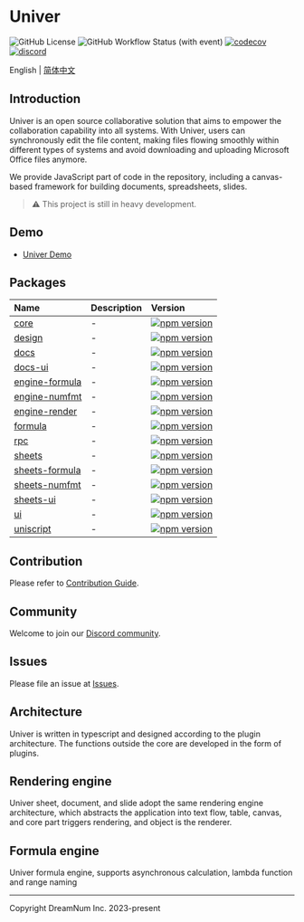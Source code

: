 # Univer

![GitHub License](https://img.shields.io/github/license/dream-num/univer)
![GitHub Workflow Status (with event)](https://img.shields.io/github/actions/workflow/status/dream-num/univer/build.yml)
[![codecov](https://codecov.io/gh/dream-num/univer/graph/badge.svg?token=aPfyW2pIMN)](https://codecov.io/gh/dream-num/univer)
[![discord](https://img.shields.io/discord/1136129819961217077?label=discord&logo=discord&style=social)](https://discord.gg/z3NKNT6D2f)

English | [简体中文](./README-zh.md)

## Introduction

Univer is an open source collaborative solution that aims to empower the collaboration capability into all systems. With Univer, users can synchronously edit the file content, making files flowing smoothly within different types of systems and avoid downloading and uploading Microsoft Office files anymore.

We provide JavaScript part of code in the repository, including a canvas-based framework for building documents, spreadsheets, slides.

> ⚠️ This project is still in heavy development.
## Demo

-   [Univer Demo](https://dream-num.github.io/univer-demo/)

## Packages

| Name                                        | Description | Version                                                                                                                     |
| :------------------------------------------ | :---------- | :-------------------------------------------------------------------------------------------------------------------------- |
| [core](./packages/core)                     | -           | [![npm version](https://img.shields.io/npm/v/@univerjs/core)](https://npmjs.org/package/@univerjs/core)                     |
| [design](./packages/design)                 | -           | [![npm version](https://img.shields.io/npm/v/@univerjs/design)](https://npmjs.org/package/@univerjs/design)                 |
| [docs](./packages/docs)                     | -           | [![npm version](https://img.shields.io/npm/v/@univerjs/docs)](https://npmjs.org/package/@univerjs/docs)                     |
| [docs-ui](./packages/docs-ui)               | -           | [![npm version](https://img.shields.io/npm/v/@univerjs/docs-ui)](https://npmjs.org/package/@univerjs/docs-ui)               |
| [engine-formula](./packages/engine-formula) | -           | [![npm version](https://img.shields.io/npm/v/@univerjs/engine-formula)](https://npmjs.org/package/@univerjs/engine-formula) |
| [engine-numfmt](./packages/engine-numfmt)   | -           | [![npm version](https://img.shields.io/npm/v/@univerjs/engine-numfmt)](https://npmjs.org/package/@univerjs/engine-numfmt)   |
| [engine-render](./packages/engine-render)   | -           | [![npm version](https://img.shields.io/npm/v/@univerjs/engine-render)](https://npmjs.org/package/@univerjs/engine-render)   |
| [formula](./packages/formula)               | -           | [![npm version](https://img.shields.io/npm/v/@univerjs/formula)](https://npmjs.org/package/@univerjs/formula)               |
| [rpc](./packages/rpc)                       | -           | [![npm version](https://img.shields.io/npm/v/@univerjs/rpc)](https://npmjs.org/package/@univerjs/rpc)                       |
| [sheets](./packages/sheets)                 | -           | [![npm version](https://img.shields.io/npm/v/@univerjs/sheets)](https://npmjs.org/package/@univerjs/sheets)                 |
| [sheets-formula](./packages/sheets-formula) | -           | [![npm version](https://img.shields.io/npm/v/@univerjs/sheets-formula)](https://npmjs.org/package/@univerjs/sheets-formula) |
| [sheets-numfmt](./packages/sheets-numfmt)   | -           | [![npm version](https://img.shields.io/npm/v/@univerjs/sheets-numfmt)](https://npmjs.org/package/@univerjs/sheets-numfmt)   |
| [sheets-ui](./packages/sheets-ui)           | -           | [![npm version](https://img.shields.io/npm/v/@univerjs/sheets-ui)](https://npmjs.org/package/@univerjs/sheets-ui)           |
| [ui](./packages/ui)                         | -           | [![npm version](https://img.shields.io/npm/v/@univerjs/ui)](https://npmjs.org/package/@univerjs/ui)                         |
| [uniscript](./packages/uniscript)           | -           | [![npm version](https://img.shields.io/npm/v/@univerjs/uniscript)](https://npmjs.org/package/@univerjs/uniscript)           |

## Contribution

Please refer to [Contribution Guide](./CONTRIBUTING.md).

## Community

Welcome to join our [Discord community](https://discord.gg/z3NKNT6D2f).

## Issues

Please file an issue at [Issues](http://github.com/dream-num/univer/issues).

## Architecture

Univer is written in typescript and designed according to the plugin architecture. The functions outside the core are developed in the form of plugins.

## Rendering engine

Univer sheet, document, and slide adopt the same rendering engine architecture, which abstracts the application into text flow, table, canvas, and core part triggers rendering, and object is the renderer.

## Formula engine

Univer formula engine, supports asynchronous calculation, lambda function and range naming

---

Copyright DreamNum Inc. 2023-present
